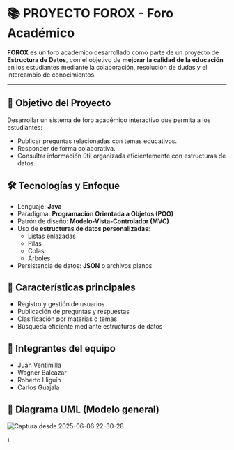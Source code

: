 
# 📚 PROYECTO FOROX - Foro Académico

**FOROX** es un foro académico desarrollado como parte de un proyecto de **Estructura de Datos**, con el objetivo de **mejorar la calidad de la educación** en los estudiantes mediante la colaboración, resolución de dudas y el intercambio de conocimientos.

---

## 🎯 Objetivo del Proyecto
Desarrollar un sistema de foro académico interactivo que permita a los estudiantes:
- Publicar preguntas relacionadas con temas educativos.
- Responder de forma colaborativa.
- Consultar información útil organizada eficientemente con estructuras de datos.

## 🛠️ Tecnologías y Enfoque

- Lenguaje: **Java**
- Paradigma: **Programación Orientada a Objetos (POO)**
- Patrón de diseño: **Modelo-Vista-Controlador (MVC)**
- Uso de **estructuras de datos personalizadas**:
  - Listas enlazadas
  - Pilas
  - Colas
  - Árboles
- Persistencia de datos: **JSON** o archivos planos

## 📌 Características principales

- Registro y gestión de usuarios
- Publicación de preguntas y respuestas
- Clasificación por materias o temas
- Búsqueda eficiente mediante estructuras de datos

## 👥 Integrantes del equipo

- Juan Ventimilla  
- Wagner Balcázar  
- Roberto Lliguín  
- Carlos Guajala  

## 📐 Diagrama UML (Modelo general)

![Captura desde 2025-06-06 22-30-28](https://github.com/user-attachments/assets/ddf9b75a-bed9-4560-9a57-2e3220511fb7)

)
